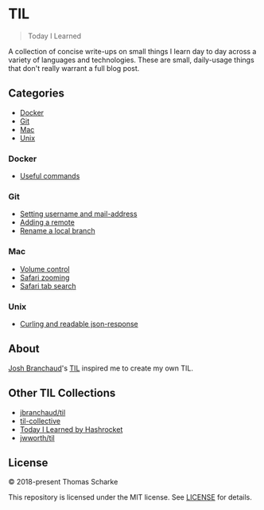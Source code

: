 # TIL

> Today I Learned

A collection of concise write-ups on small things I learn day to day across a variety of languages and technologies.
These are small, daily-usage things that don't really warrant a full blog post. 

## Categories
* [Docker](#docker)
* [Git](#git)
* [Mac](#mac)
* [Unix](#unix)

### Docker
- [Useful commands](docker/useful_commands.md)

### Git
- [Setting username and mail-address](git/setting_username_and_mail_address.md)
- [Adding a remote](git/add_a_remote.md)
- [Rename a local branch](git/rename_local_branch.md)

### Mac
- [Volume control](mac/volume_control.md)
- [Safari zooming](mac/safari_zoom.md)
- [Safari tab search](mac/safari_tab_search.md)

### Unix
- [Curling and readable json-response](unix/curl_readable_json_response.md)

## About
[Josh Branchaud](https://github.com/jbranchaud)'s [TIL](https://github.com/jbranchaud/til) inspired me to create my own TIL.

## Other TIL Collections
* [jbranchaud/til](https://github.com/jbranchaud/til)
* [til-collective](https://github.com/til-collective/til-collective)
* [Today I Learned by Hashrocket](https://til.hashrocket.com)
* [jwworth/til](https://github.com/jwworth/til)

## License
&copy; 2018-present Thomas Scharke

This repository is licensed under the MIT license. See [LICENSE](LICENSE) for details.
